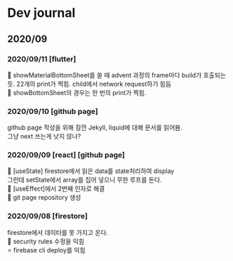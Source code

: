 # Dev journal

## 2020/09

### 2020/09/11 [flutter]

🌟 showMaterialBottomSheet를 쓸 때 advent 과정의 frame마다 build가 호출되는 듯. 22개의 print가 찍힘. child에서 network request하기 힘듬\
🌟 showBottomSheet의 경우는 한 번의 print가 찍힘.

### 2020/09/10 [github page]

github page 작성을 위해 잠깐 Jekyll, liquid에 대해 문서를 읽어봄.\
그냥 next 쓰는게 낫지 않나?

### 2020/09/09 [react] [github page]

🌠 [useState] firestore에서 읽은 data를 state처리하여 display\
그런데 setState에서 array를 집어 넣으니 무한 루프를 돈다.\
🌠 [useEffect]에서 2번째 인자로 해결\
🌠 git page repository 생성

### 2020/09/08 [firestore]

firestore에서 데이터를 못 가지고 온다.\
🌠 security rules 수정을 익힘\
⭐ firebase cli deploy를 익힘
